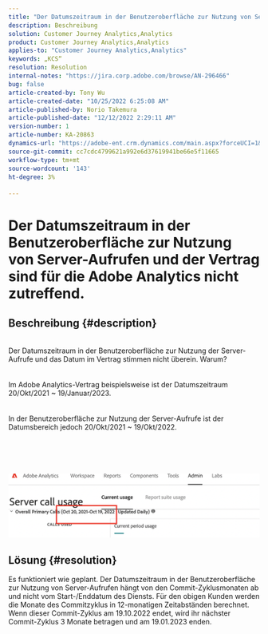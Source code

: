 ```yaml
---
title: "Der Datumszeitraum in der Benutzeroberfläche zur Nutzung von Server-Aufrufen und der Vertrag sind für die Adobe Analytics nicht zutreffend."
description: Beschreibung
solution: Customer Journey Analytics,Analytics
product: Customer Journey Analytics,Analytics
applies-to: "Customer Journey Analytics,Analytics"
keywords: „KCS“
resolution: Resolution
internal-notes: "https://jira.corp.adobe.com/browse/AN-296466"
bug: false
article-created-by: Tony Wu
article-created-date: "10/25/2022 6:25:08 AM"
article-published-by: Norio Takemura
article-published-date: "12/12/2022 2:29:11 AM"
version-number: 1
article-number: KA-20863
dynamics-url: "https://adobe-ent.crm.dynamics.com/main.aspx?forceUCI=1&pagetype=entityrecord&etn=knowledgearticle&id=578a78bc-2d54-ed11-bba2-6045bd006b4b"
source-git-commit: cc7cdc4799621a992e6d37619941be66e5f11665
workflow-type: tm+mt
source-wordcount: '143'
ht-degree: 3%

---
```


# Der Datumszeitraum in der Benutzeroberfläche zur Nutzung von Server-Aufrufen und der Vertrag sind für die Adobe Analytics nicht zutreffend.

## Beschreibung {#description}

<br>Der Datumszeitraum in der Benutzeroberfläche zur Nutzung der Server-Aufrufe und das Datum im Vertrag stimmen nicht überein. Warum?<br><br>
<br>Im Adobe Analytics-Vertrag beispielsweise ist der Datumszeitraum 20/Okt/2021 ~ 19/Januar/2023.<br><br>
<br>In der Benutzeroberfläche zur Nutzung der Server-Aufrufe ist der Datumsbereich jedoch 20/Okt/2021 ~ 19/Okt/2022.<br><br> <br><br> <br><br>![](assets/___1c772bee-2e54-ed11-bba2-6045bd006b4b___.png)<br>

## Lösung {#resolution}


Es funktioniert wie geplant.
Der Datumszeitraum in der Benutzeroberfläche zur Nutzung von Server-Aufrufen hängt von den Commit-Zyklusmonaten ab und nicht vom Start-/Enddatum des Diensts.
Für den obigen Kunden werden die Monate des Commitzyklus in 12-monatigen Zeitabständen berechnet.
Wenn dieser Commit-Zyklus am 19.10.2022 endet, wird ihr nächster Commit-Zyklus 3 Monate betragen und am 19.01.2023 enden.
